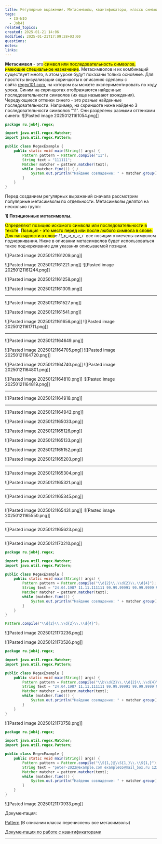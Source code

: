 ```yaml
---
title: Регулярные выражения. Метасимволы, квантификаторы, классы символов 504918 job4j
tags:
  - IO-NIO
  - Job4j
related_topics: 
created: 2025-01-21 14:06
modified: 2025-01-21T17:09:28+03:00
questions: 
notes: 
links: 
---
```




**Метасимвол** - это<mark class="hltr-yellow"> символ или последовательность символов, имеющие специальное назначение</mark>. Метасимволов и их комбинаций существует много, в этом уроке будут показаны только основные. Для простоты визуализации скриншоты к описанию сделаны с сайта [regex101.com](https://regex101.com/), на котором вы можете экспериментировать по ходу урока. Синим на скриншотах отображаются найденные последовательности символов (их еще называют вхождения). Чередующиеся оттенки синего - это _разные_ найденные последовательности. Например, на скриншоте ниже найдено 3 последовательности символов "11". Они разделены разными оттенками синего:
![[Pasted image 20250121161054.png]]

```java
package ru.job4j.regex;

import java.util.regex.Matcher;
import java.util.regex.Pattern;

public class RegexExample {
    public static void main(String[] args) {
        Pattern pattern = Pattern.compile("11"); 
        String text = "111111"; 
        Matcher matcher = pattern.matcher(text); 
        while (matcher.find()) { /
            System.out.println("Найдено совпадение: " + matcher.group()); 
        }
    }
}
```


Перед созданием регулярных выражений сначала рассмотрим популярные метасимволы по отдельности. Метасимволы делятся на несколько групп:

**1) Позиционные метасимволы.**

<mark class="hltr-yellow">Определяют позицию искомого символа или последовательности в тексте</mark>. <mark class="hltr-green2">Позиция - это место перед или после любого символа в слове. Для наглядности в слов</mark>е _П_р_и_в_е_т_  все позиции отмечены символом подчеркивания. Ниже в описании метасимволов будет использоваться такое подчеркивание для указания описываемой позиции.  

![[Pasted image 20250121161209.png]]

![[Pasted image 20250121161221.png]]
![[Pasted image 20250121161244.png]]

![[Pasted image 20250121161258.png]]

![[Pasted image 20250121161309.png]]



-----

![[Pasted image 20250121161527.png]]

![[Pasted image 20250121161541.png]]

![[Pasted image 20250121161656.png]]
![[Pasted image 20250121161711.png]]

----------

![[Pasted image 20250121164649.png]]

![[Pasted image 20250121164705.png]]
![[Pasted image 20250121164720.png]]

![[Pasted image 20250121164740.png]]
![[Pasted image 20250121164801.png]]

![[Pasted image 20250121164810.png]]
![[Pasted image 20250121164819.png]]



------
![[Pasted image 20250121164918.png]]


-----


![[Pasted image 20250121164942.png]]

![[Pasted image 20250121165033.png]]

![[Pasted image 20250121165126.png]]

![[Pasted image 20250121165133.png]]

![[Pasted image 20250121165152.png]]

![[Pasted image 20250121165203.png]]



-----


![[Pasted image 20250121165304.png]]


![[Pasted image 20250121165321.png]]

-----
![[Pasted image 20250121165345.png]]

-----
![[Pasted image 20250121165431.png]]
![[Pasted image 20250121165550.png]]


-----

![[Pasted image 20250121165623.png]]



-----

![[Pasted image 20250121170210.png]]


```java
package ru.job4j.regex;

import java.util.regex.Matcher;
import java.util.regex.Pattern;

public class RegexExample {
    public static void main(String[] args) {
        Pattern pattern = Pattern.compile("\\d{2}\\.\\d{2}\\.\\d{4}"); 
        String text = "24.04.1987 11.11.111111 99.99.99991 99.99.9999 99999999 0000.00.00"; 
        Matcher matcher = pattern.matcher(text); 
        while (matcher.find()) { 
            System.out.println("Найдено совпадение: " + matcher.group()); 
        }
    }
}
```

```java
Pattern.compile("\\d{2}\\.\\d{2}\\.\\d{4}");
```

![[Pasted image 20250121170236.png]]

![[Pasted image 20250121170526.png]]


```java
package ru.job4j.regex;

import java.util.regex.Matcher;
import java.util.regex.Pattern;

public class RegexExample {
    public static void main(String[] args) {
        Pattern pattern = Pattern.compile("\\b\\d{2}\\.\\d{2}\\.\\d{4}\\b"); 
        String text = "24.04.1987 11.11.111111 99.99.99991 99.99.9999 99999999 0000.00.00";
        Matcher matcher = pattern.matcher(text); 
        while (matcher.find()) { 
            System.out.println("Найдено совпадение: " + matcher.group()); 
        }
    }
}
```

![[Pasted image 20250121170758.png]]

```java
package ru.job4j.regex;

import java.util.regex.Matcher;
import java.util.regex.Pattern;

public class RegexExample {
    public static void main(String[] args) {
        Pattern pattern = Pattern.compile("\\S{1,}@\\S{1,}\\.\\S{1,}"); 
        String text = "peter-2022@example.com example65@mail_box.ru 123_45@example-mailbox.com";
        Matcher matcher = pattern.matcher(text); 
        while (matcher.find()) { 
            System.out.println("Найдено совпадение: " + matcher.group()); 
        }
    }
}
```


![[Pasted image 20250121170933.png]]

Документация:

[Pattern](https://docs.oracle.com/en/java/javase/18/docs/api/java.base/java/util/regex/Pattern.html) (В описании класса перечислены все метасимволы)

[Документация по работе с квантификаторами](https://docs.oracle.com/javase/tutorial/essential/regex/quant.html)



---